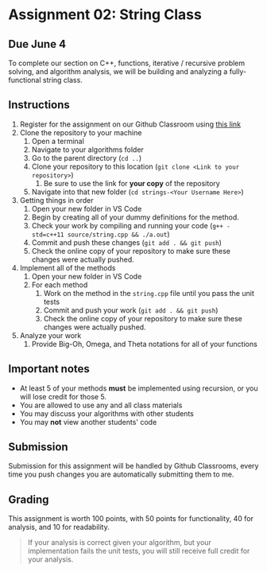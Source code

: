 # Assignment 02: String Class

## Due June 4

To complete our section on C++, functions, iterative / recursive problem solving, and algorithm analysis, we will be building and analyzing a fully-functional string class.

## Instructions

1. Register for the assignment on our Github Classroom using [this link](https://classroom.github.com/a/KmYo-coT)
2. Clone the repository to your machine
   1. Open a terminal
   2. Navigate to your algorithms folder
   3. Go to the parent directory (`cd ..`)
   4. Clone your repository to this location (`git clone <Link to your repository>`)
      1. Be sure to use the link for **your copy** of the repository
   5. Navigate into that new folder (`cd strings-<Your Username Here>`)
3. Getting things in order
   1. Open your new folder in VS Code
   2. Begin by creating all of your dummy definitions for the method.
   3. Check your work by compiling and running your code (`g++ -std=c++11 source/string.cpp && ./a.out`)
   4. Commit and push these changes (`git add . && git push`)
   5. Check the online copy of your repository to make sure these changes were actually pushed.
4. Implement all of the methods
   1. Open your new folder in VS Code
   2. For each method
      1. Work on the method in the `string.cpp` file until you pass the unit tests
      2. Commit and push your work (`git add . && git push`)
      3. Check the online copy of your repository to make sure these changes were actually pushed.
5. Analyze your work
   1. Provide Big-Oh, Omega, and Theta notations for all of your functions

## Important notes

- At least 5 of your methods **must** be implemented using recursion, or you will lose credit for those 5.
- You are allowed to use any and all class materials
- You may discuss your algorithms with other students
- You may **not** view another students' code

## Submission

Submission for this assignment will be handled by Github Classrooms, every time you push changes you are automatically submitting them to me.

## Grading

This assignment is worth 100 points, with 50 points for functionality, 40 for analysis, and 10 for readability.

> If your analysis is correct given your algorithm, but your implementation fails the unit tests, you will still receive full credit for your analysis.
